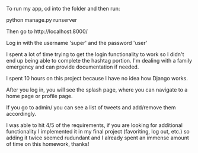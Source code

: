 To run my app, cd into the folder and then run:

python manage.py runserver

Then go to http://localhost:8000/

Log in with the username 'super' and the password 'user'

I spent a lot of time trying to get the login functionality to work so I didn't end up being able to complete the hashtag portion. I'm dealing with a family emergency and can provide documentation if needed.

I spent 10 hours on this project because I have no idea how Django works.

After you log in, you will see the splash page, where you can navigate to a home page or profile page.

If you go to admin/ you can see a list of tweets and add/remove them accordingly.

I was able to hit 4/5 of the requirements, if you are looking for additional functionality I implemented it in my final project (favoriting, log out, etc.) so adding it twice seemed rudundant and I already spent an immense amount of time on this homework, thanks!
